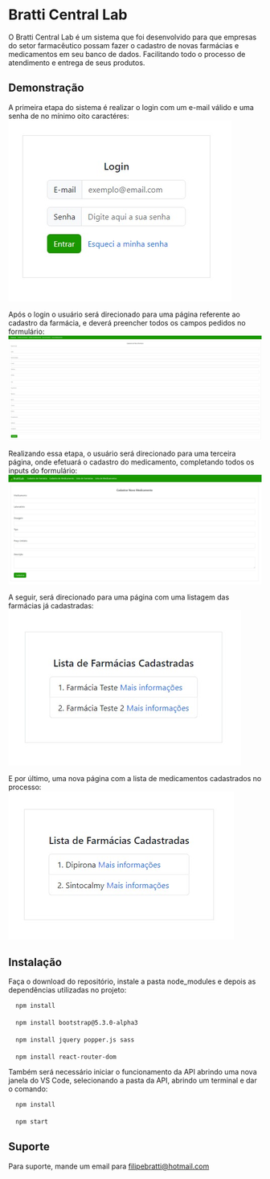 
# Bratti Central Lab

O Bratti Central Lab é um sistema que foi desenvolvido para que empresas do setor farmacêutico possam fazer o cadastro de novas farmácias e medicamentos em seu banco de dados. Facilitando todo o processo de atendimento e entrega de seus produtos.




## Demonstração

A primeira etapa do sistema é realizar o login com um e-mail válido e uma senha de no mínimo oito caractéres:
![Tela de Login do Sistema](projeto-final/public/tela-login.jpg)


Após o login o usuário será direcionado para uma página referente ao cadastro da farmácia, e deverá preencher todos os campos pedidos no formulário:
![Página de Cadastro da Farmácia](projeto-final/public/cadastro-farmacia.jpg)


Realizando essa etapa, o usuário será direcionado para uma terceira página, onde efetuará o cadastro do medicamento, completando todos os inputs do formulário:
![Página de Cadastro de Medicamentos](projeto-final/public/cadastro-medicamentos.jpg)


A seguir, será direcionado para uma página com uma listagem das farmácias já cadastradas:
![Lista de Farmácias Cadastradas](projeto-final/public/lista-farmacias.jpg)


E por último, uma nova página com a lista de medicamentos cadastrados no processo:
![Lista de Medicamentos Cadastrados](projeto-final/public/lista-medicamentos.jpg)







## Instalação

Faça o download do repositório, instale a pasta node_modules e depois as dependências utilizadas no projeto:

```bash
  npm install

  npm install bootstrap@5.3.0-alpha3

  npm install jquery popper.js sass

  npm install react-router-dom

```

Também será necessário iniciar o funcionamento da API abrindo uma nova janela do VS Code, selecionando a pasta da API, abrindo um terminal e dar o comando:

```bash
  npm install

  npm start

```
    
## Suporte

Para suporte, mande um email para filipebratti@hotmail.com


 
